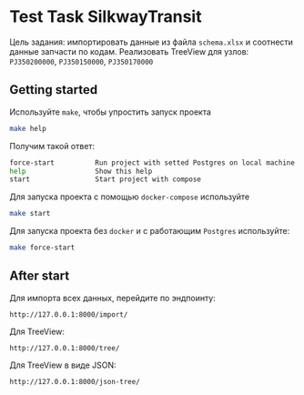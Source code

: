 # Test Task SilkwayTransit

Цель задания: импортировать данные из файла `schema.xlsx` и соотнести данные запчасти по кодам. Реализовать TreeView для узлов: `PJ350200000`, `PJ350150000`,
`PJ350170000`
## Getting started

Используйте `make`, чтобы упростить запуск проекта

```bash
make help
```

Получим такой ответ:

```bash
force-start          Run project with setted Postgres on local machine
help                 Show this help
start                Start project with compose
```

Для запуска проекта с помощью `docker-compose` используйте
```bash
make start
```

Для запуска проекта без `docker` и с работающим `Postgres` используйте:
```bash
make force-start
```

## After start

Для импорта всех данных, перейдите по эндпоинту:
```http
http://127.0.0.1:8000/import/
```

Для TreeView:
```http
http://127.0.0.1:8000/tree/
```

Для TreeView в виде JSON:
```http
http://127.0.0.1:8000/json-tree/
```

